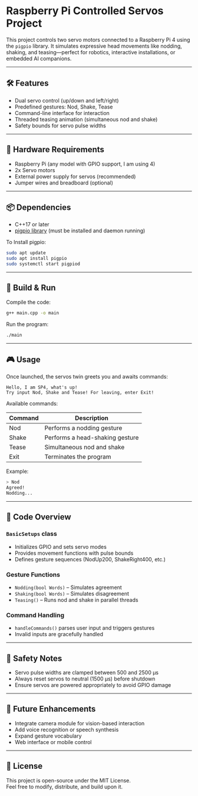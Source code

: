 # Raspberry Pi Controlled Servos Project

This project controls two servo motors connected to a Raspberry Pi 4 using the `pigpio` library. It simulates expressive head movements like nodding, shaking, and teasing—perfect for robotics, interactive installations, or embedded AI companions.

---

## 🛠️ Features

- Dual servo control (up/down and left/right)
- Predefined gestures: Nod, Shake, Tease
- Command-line interface for interaction
- Threaded teasing animation (simultaneous nod and shake)
- Safety bounds for servo pulse widths

---

## 🧰 Hardware Requirements

- Raspberry Pi (any model with GPIO support, I am using 4)
- 2x Servo motors
- External power supply for servos (recommended)
- Jumper wires and breadboard (optional)

---

## 📦 Dependencies

- C++17 or later
- [pigpio library](http://abyz.me.uk/rpi/pigpio/) (must be installed and daemon running)

To Install pigpio:

```bash
sudo apt update
sudo apt install pigpio
sudo systemctl start pigpiod
```

---

## 🚀 Build & Run

Compile the code:

```bash
g++ main.cpp -o main
```

Run the program:

```bash
./main
```

---

## 🎮 Usage

Once launched, the servos twin greets you and awaits commands:

```text
Hello, I am SP4, what's up!
Try input Nod, Shake and Tease! For leaving, enter Exit!
```

Available commands:

| Command | Description                     |
|---------|---------------------------------|
| Nod     | Performs a nodding gesture      |
| Shake   | Performs a head-shaking gesture |
| Tease   | Simultaneous nod and shake      |
| Exit    | Terminates the program          |

Example:

```bash
> Nod
Agreed!
Nodding...
```

---

## 🧠 Code Overview

### `BasicSetups` class

- Initializes GPIO and sets servo modes
- Provides movement functions with pulse bounds
- Defines gesture sequences (NodUp200, ShakeRight400, etc.)

### Gesture Functions

- `Nodding(bool Words)` – Simulates agreement
- `Shaking(bool Words)` – Simulates disagreement
- `Teasing()` – Runs nod and shake in parallel threads

### Command Handling

- `handleCommands()` parses user input and triggers gestures
- Invalid inputs are gracefully handled

---

## 🧪 Safety Notes

- Servo pulse widths are clamped between 500 and 2500 µs
- Always reset servos to neutral (1500 µs) before shutdown
- Ensure servos are powered appropriately to avoid GPIO damage

---

## 📸 Future Enhancements

- Integrate camera module for vision-based interaction
- Add voice recognition or speech synthesis
- Expand gesture vocabulary
- Web interface or mobile control

---

## 📄 License

This project is open-source under the MIT License.  
Feel free to modify, distribute, and build upon it.
